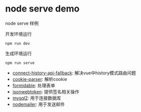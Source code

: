 # node serve demo

node serve 样例

开发环境运行
~~~shell
npm run dev
~~~

生成环境运行
~~~shell
npm run serve
~~~





- [connect-history-api-fallback](https://www.npmjs.com/package/connect-history-api-fallback): 解决vue中history模式路由问题
- [cookie-parser](https://www.npmjs.com/package/cookie-parser): 解析cookie
- [formidable](https://www.npmjs.com/package/formidable): 处理表单
- [jsonwebtoken](https://www.npmjs.com/package/jsonwebtoken): 提供签名相关操作
- [mysql2](https://www.npmjs.com/package/mysql2): 用于连接数据库
- [nodemailer](https://www.npmjs.com/package/nodemailer): 用于发送邮件